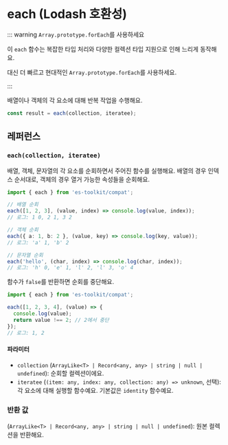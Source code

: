 # each (Lodash 호환성)

::: warning `Array.prototype.forEach`를 사용하세요

이 `each` 함수는 복잡한 타입 처리와 다양한 컬렉션 타입 지원으로 인해 느리게 동작해요.

대신 더 빠르고 현대적인 `Array.prototype.forEach`를 사용하세요.

:::

배열이나 객체의 각 요소에 대해 반복 작업을 수행해요.

```typescript
const result = each(collection, iteratee);
```

## 레퍼런스

### `each(collection, iteratee)`

배열, 객체, 문자열의 각 요소를 순회하면서 주어진 함수를 실행해요. 배열의 경우 인덱스 순서대로, 객체의 경우 열거 가능한 속성들을 순회해요.

```typescript
import { each } from 'es-toolkit/compat';

// 배열 순회
each([1, 2, 3], (value, index) => console.log(value, index));
// 로그: 1 0, 2 1, 3 2

// 객체 순회
each({ a: 1, b: 2 }, (value, key) => console.log(key, value));
// 로그: 'a' 1, 'b' 2

// 문자열 순회
each('hello', (char, index) => console.log(char, index));
// 로그: 'h' 0, 'e' 1, 'l' 2, 'l' 3, 'o' 4
```

함수가 `false`를 반환하면 순회를 중단해요.

```typescript
import { each } from 'es-toolkit/compat';

each([1, 2, 3, 4], (value) => {
  console.log(value);
  return value !== 2; // 2에서 중단
});
// 로그: 1, 2
```

#### 파라미터

- `collection` (`ArrayLike<T> | Record<any, any> | string | null | undefined`): 순회할 컬렉션이에요.
- `iteratee` (`(item: any, index: any, collection: any) => unknown`, 선택): 각 요소에 대해 실행할 함수예요. 기본값은 `identity` 함수예요.

### 반환 값

(`ArrayLike<T> | Record<any, any> | string | null | undefined`): 원본 컬렉션을 반환해요.
